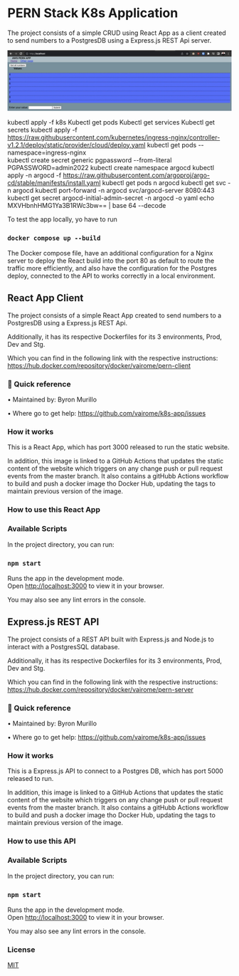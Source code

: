# PERN Stack K8s Application

The project consists of a simple CRUD using React App as a client created to send numbers to a PostgresDB using a Express.js REST Api server.

![K8s App](/Pern-app.jpeg?raw=true "PERN Stack K8s App")

kubectl apply -f k8s
Kubectl get pods
Kubectl get services
Kubectl get secrets
kubectl apply -f https://raw.githubusercontent.com/kubernetes/ingress-nginx/controller-v1.2.1/deploy/static/provider/cloud/deploy.yaml
kubectl get pods --namespace=ingress-nginx    
kubectl create secret generic pgpassword --from-literal PGPASSWORD=admin2022
kubectl create namespace argocd
kubectl apply -n argocd -f https://raw.githubusercontent.com/argoproj/argo-cd/stable/manifests/install.yaml
kubectl get pods n argocd
kubectl get svc -n argocd
kubectl port-forward -n argocd svc/argocd-server 8080:443
kubectl get secret argocd-initial-admin-secret -n argocd -o yaml
echo MXVHbnhHMG1Ya3B1RWc3bw== | base 64 --decode

To test the app locally, yo have to run 

### `docker compose up --build`

The Docker compose file, have an additional configuration for a Nginx server to deploy the React build into the port 80 as default to route the traffic more efficiently, and also have the configuration for the Postgres deploy, connected to the API to works correctly in a local environment.

## React App Client

The project consists of a simple React App created to send numbers to a PostgresDB using a Express.js REST Api.

Additionally, it has its respective Dockerfiles for its 3 environments, Prod, Dev and Stg. 

Which you can find in the following link with the respective instructions: https://hub.docker.com/repository/docker/vairome/pern-client

### 🚀 Quick reference

•	Maintained by: Byron Murillo

•	Where go to get help: https://github.com/vairome/k8s-app/issues

### How it works

This is a React App, which has port 3000 released to run the static website.

In addition, this image is linked to a GitHub Actions that updates the static content of the website which triggers on any change push or pull request events from the master branch. It also contains a gitHubb Actions workflow to build and push a docker image tho Docker Hub, updating the tags to maintain previous version of the image.

### How to use this React App

### Available Scripts

In the project directory, you can run:

### `npm start`

Runs the app in the development mode.\
Open [http://localhost:3000](http://localhost:3000) to view it in your browser.

You may also see any lint errors in the console.


## Express.js REST API

The project consists of a REST API built with Express.js and Node.js to interact with a PostgresSQL database.

Additionally, it has its respective Dockerfiles for its 3 environments, Prod, Dev and Stg. 

Which you can find in the following link with the respective instructions: https://hub.docker.com/repository/docker/vairome/pern-server

### 🚀 Quick reference

•	Maintained by: Byron Murillo

•	Where go to get help: https://github.com/vairome/k8s-app/issues

### How it works

This is a Express.js API to connect to a Postgres DB, which has port 5000 released to run.

In addition, this image is linked to a GitHub Actions that updates the static content of the website which triggers on any change push or pull request events from the master branch. It also contains a gitHubb Actions workflow to build and push a docker image tho Docker Hub, updating the tags to maintain previous version of the image.

### How to use this API

### Available Scripts

In the project directory, you can run:

### `npm start`

Runs the app in the development mode.\
Open [http://localhost:3000](http://localhost:5000) to view it in your browser.

You may also see any lint errors in the console.
### License

[MIT](https://choosealicense.com/licenses/mit/)
